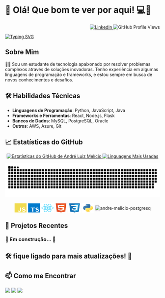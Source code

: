 # 🚀 Olá! Que bom te ver por aqui! 💻🥹


<div align="right">
  <a href="https://www.linkedin.com/in/andre-luiz-melicio-991482244/">
    <img src="https://img.shields.io/badge/LinkedIn-Andre%20Luiz%20Melicio-blue" alt="LinkedIn">
  </a>
  <img src="https://komarev.com/ghpvc/?username=andre-melicio&color=lightgrey" alt="GitHub Profile Views">
</div>



[![Typing SVG](https://readme-typing-svg.herokuapp.com?font=Roboto&size=38&color=000000&vCenter=true&width=800&lines=</>++Olá,+eu+sou+André+Luiz+Melício!;</>++Bem-vindo+ao+meu+GitHub.+Espero+que+goste!;Você+também+curte+programação?+💻🤓)](https://git.io/typing-svg)






## Sobre Mim

👨‍💻 Sou um estudante de tecnologia apaixonado por resolver problemas complexos através de soluções inovadoras. Tenho experiência em algumas linguagens de programação e frameworks, e estou sempre em busca de novos conhecimentos e desafios.

## 🛠️ Habilidades Técnicas

- **Linguagens de Programação**: Python, JavaScript, Java
- **Frameworks e Ferramentas**: React, Node.js, Flask
- **Bancos de Dados**: MySQL, PostgreSQL, Oracle
- **Outros**: AWS, Azure, Git

## 📈 Estatísticas do GitHub
<p align="center">
  <a href="https://beacons.ai/andre_melicio">
    <img height="180em" src="https://github-readme-stats.vercel.app/api?username=andre-melicio&show_icons=true&theme=radical" alt="Estatísticas do GitHub de André Luiz Melício" />
    <img height="180em" src="https://github-readme-stats.vercel.app/api/top-langs/?username=andre-melicio&layout=compact&theme=radical" alt="Linguagens Mais Usadas" />
  </a>
</p>

<div align="center">
  <picture>
  <source media="(prefers-color-scheme: dark)" srcset="https://raw.githubusercontent.com/andre-melicio/andre-melicio/output/github-contribution-grid-snake-dark.svg">
  <source media="(prefers-color-scheme: light)" srcset="https://raw.githubusercontent.com/andre-melicio/andre-melicio/output/github-contribution-grid-snake.svg">
  <img alt="github contribution grid snake animation" src="https://raw.githubusercontent.com/andre-melicio/andre-melicio/output/github-contribution-grid-snake.svg">
</picture>
</div>

<div style="display: inline_block" align="center"><br>
  <img align="center" alt="andre-melicio-Js" height="30" width="40" src="https://raw.githubusercontent.com/devicons/devicon/master/icons/javascript/javascript-plain.svg">
  <img align="center" alt="andre-melicio-Ts" height="30" width="40" src="https://raw.githubusercontent.com/devicons/devicon/master/icons/typescript/typescript-plain.svg">
  <img align="center" alt="andre-melicio-React" height="30" width="40" src="https://raw.githubusercontent.com/devicons/devicon/master/icons/react/react-original.svg">
  <img align="center" alt="andre-melicio-HTML" height="30" width="40" src="https://raw.githubusercontent.com/devicons/devicon/master/icons/html5/html5-original.svg">
  <img align="center" alt="andre-melicio-CSS" height="30" width="40" src="https://raw.githubusercontent.com/devicons/devicon/master/icons/css3/css3-original.svg">
  <img align="center" alt="andre-melicio-Python" height="30" width="40" src="https://raw.githubusercontent.com/devicons/devicon/master/icons/python/python-original.svg">
  <img align="center" alt="andre-melicio-postgresq" height="30" width="40" src="https://cdn.jsdelivr.net/gh/devicons/devicon@latest/icons/postgresql/postgresql-original.svg" />      
</div>

## 🚀 Projetos Recentes
### 🚧 Em construção... 🚧
## 🛠️ fique ligado para mais atualizações! 🚀  
<!--START_SECTION:projects-->
<!--END_SECTION:projects-->

## 📫 Como me Encontrar
<div align="">
<a href="#"><img src="https://img.shields.io/badge/Blog-2962FF?style=for-the-badge&logo=hashnode&logoColor=white"></a>
<a href="https://www.linkedin.com/in/andre-melicio/"><img src="https://img.shields.io/badge/LinkedIn-0077B5?style=for-the-badge&logo=linkedin&logoColor=white"></a>
<a href="https://api.whatsapp.com/send?phone=5514991439320&text=%F0%9F%8C%9F%20Ol%C3%A1!%20Estava%20passando%20pelo%20seu%20GitHub%20%F0%9F%91%A8%E2%80%8D%F0%9F%92%BB%20e%20vi%20seu%20perfil%20%F0%9F%91%80."><img src="https://img.shields.io/badge/WhatsApp-25D366?style=for-the-badge&logo=whatsapp&logoColor=white"></a>
</div>
